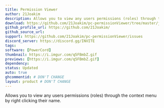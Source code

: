 ```yaml
---
title: Permission Viewer
author: 21Joakim
description: Allows you to view any users permissions (roles) through the context menu by right clicking their name.
download: https://github.com/21Joakim/pc-permissionViewer/tree/master/jockie-permissionViewer
github_profile_url: https://github.com/21Joakim/
github_source_url:
support: https://github.com/21Joakim/pc-permissionViewer/issues
discord_server: https://discord.gg/INVITE
tags:
software: [PowerCord]
thumbnail: https://i.imgur.com/q5FBmbZ.gif
previews: [https://i.imgur.com/q5FBmbZ.gif]
dependency:
status: Updated
auto: true
ghcommentid: # DON'T CHANGE
layout: product # DON'T CHANGE
---
```

Allows you to view any users permissions (roles) through the context menu by right clicking their name.